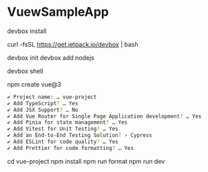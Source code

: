 # VuewSampleApp

devbox install

curl -fsSL https://get.jetpack.io/devbox | bash

devbox init
devbox add nodejs

devbox shell

npm create vue@3

```sh
✔ Project name: … vue-project
✔ Add TypeScript? … Yes
✔ Add JSX Support? … No
✔ Add Vue Router for Single Page Application development? … Yes
✔ Add Pinia for state management? … Yes
✔ Add Vitest for Unit Testing? … Yes
✔ Add an End-to-End Testing Solution? › Cypress
✔ Add ESLint for code quality? … Yes
✔ Add Prettier for code formatting? … Yes
```

cd vue-project
npm install
npm run format
npm run dev

